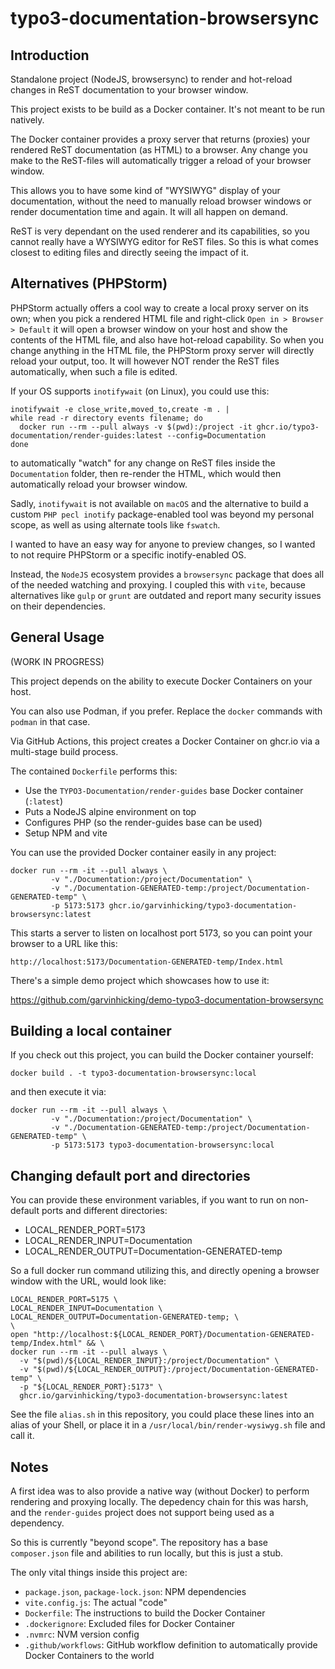 # typo3-documentation-browsersync


## Introduction

Standalone project (NodeJS, browsersync) to render and hot-reload changes 
in ReST documentation to your browser window.

This project exists to be build as a Docker container. It's not meant
to be run natively.

The Docker container provides a proxy server that returns (proxies) your rendered ReST
documentation (as HTML) to a browser. Any change you make to the ReST-files
will automatically trigger a reload of your browser window.

This allows you to have some kind of "WYSIWYG" display of your
documentation, without the need to manually reload browser windows or
render documentation time and again. It will all happen on demand.

ReST is very dependant on the used renderer and its capabilities, so you
cannot really have a WYSIWYG editor for ReST files. So this is what comes
closest to editing files and directly seeing the impact of it.

## Alternatives (PHPStorm)

PHPStorm actually offers a cool way to create a local proxy server on its
own; when you pick a rendered HTML file and right-click `Open in > Browser >
Default` it will open a browser window on your host and show the contents
of the HTML file, and also have hot-reload capability. So when you change
anything in the HTML file, the PHPStorm proxy server will directly reload
your output, too. It will however NOT render the ReST files automatically,
when such a file is edited.

If your OS supports `inotifywait` (on Linux), you could use this:

```
inotifywait -e close_write,moved_to,create -m . |
while read -r directory events filename; do
  docker run --rm --pull always -v $(pwd):/project -it ghcr.io/typo3-documentation/render-guides:latest --config=Documentation
done
```

to automatically "watch" for any change on ReST files inside the
`Documentation` folder, then re-render the HTML, which would then
automatically reload your browser window.

Sadly, `inotifywait` is not available on `macOS` and the alternative to
build a custom `PHP pecl inotify` package-enabled tool was beyond my
personal scope, as well as using alternate tools like `fswatch`.

I wanted to have an easy way for anyone to preview changes, so I wanted to
not require PHPStorm or a specific inotify-enabled OS.

Instead, the `NodeJS` ecosystem provides a `browsersync` package that does
all of the needed watching and proxying. I coupled this with `vite`, because
alternatives like `gulp` or `grunt` are outdated and report many security
issues on their dependencies.

## General Usage

(WORK IN PROGRESS)

This project depends on the ability to execute Docker Containers on your host.

You can also use Podman, if you prefer. Replace the `docker` commands with
`podman` in that case.

Via GitHub Actions, this project creates a Docker Container on ghcr.io via
a multi-stage build process.

The contained `Dockerfile` performs this:

* Use the `TYPO3-Documentation/render-guides` base Docker container
  (`:latest`)
* Puts a NodeJS alpine environment on top
* Configures PHP (so the render-guides base can be used)
* Setup NPM and vite

You can use the provided Docker container easily in any project:

```
docker run --rm -it --pull always \
         -v "./Documentation:/project/Documentation" \
         -v "./Documentation-GENERATED-temp:/project/Documentation-GENERATED-temp" \
         -p 5173:5173 ghcr.io/garvinhicking/typo3-documentation-browsersync:latest
```

This starts a server to listen on localhost port 5173, so you can
point your browser to a URL like this:

```
http://localhost:5173/Documentation-GENERATED-temp/Index.html
```


There's a simple demo project which showcases how to use it:

https://github.com/garvinhicking/demo-typo3-documentation-browsersync

## Building a local container

If you check out this project, you can build the Docker container yourself:

```
docker build . -t typo3-documentation-browsersync:local
```

and then execute it via:

```
docker run --rm -it --pull always \
         -v "./Documentation:/project/Documentation" \
         -v "./Documentation-GENERATED-temp:/project/Documentation-GENERATED-temp" \
         -p 5173:5173 typo3-documentation-browsersync:local

```

## Changing default port and directories

You can provide these environment variables, if you want to run
on non-default ports and different directories:

* LOCAL_RENDER_PORT=5173
* LOCAL_RENDER_INPUT=Documentation
* LOCAL_RENDER_OUTPUT=Documentation-GENERATED-temp

So a full docker run command utilizing this, and directly opening
a browser window with the URL, would look like:

```
LOCAL_RENDER_PORT=5175 \
LOCAL_RENDER_INPUT=Documentation \
LOCAL_RENDER_OUTPUT=Documentation-GENERATED-temp; \
\
open "http://localhost:${LOCAL_RENDER_PORT}/Documentation-GENERATED-temp/Index.html" && \
docker run --rm -it --pull always \
  -v "$(pwd)/${LOCAL_RENDER_INPUT}:/project/Documentation" \
  -v "$(pwd)/${LOCAL_RENDER_OUTPUT}:/project/Documentation-GENERATED-temp" \
  -p "${LOCAL_RENDER_PORT}:5173" \
  ghcr.io/garvinhicking/typo3-documentation-browsersync:latest
```

See the file `alias.sh` in this repository, you could place these
lines into an alias of your Shell, or place it in a
`/usr/local/bin/render-wysiwyg.sh` file and call it.

## Notes

A first idea was to also provide a native way (without Docker) to
perform rendering and proxying locally. The depedency chain for this
was harsh, and the `render-guides` project does not support being
used as a dependency.

So this is currently "beyond scope". The repository has a base
`composer.json` file and abilities to run locally, but this is
just a stub.

The only vital things inside this project are:

* `package.json`, `package-lock.json`: NPM dependencies
* `vite.config.js`: The actual "code"
* `Dockerfile`: The instructions to build the Docker Container
* `.dockerignore`: Excluded files for Docker Container
* `.nvmrc`: NVM version config
* `.github/workflows`: GitHub workflow definition to automatically provide Docker Containers to the world
